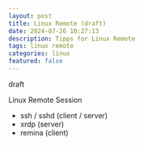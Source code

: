 ```yaml
---
layout: post
title: Linux Remote (draft)
date: 2024-07-26 10:27:13
description: Tipps for Linux Remote 
tags: linux remote
categories: linux
featured: false
---
```


draft 

Linux Remote Session
- ssh / sshd (client / server)
- xrdp (server)
- remina (client)
